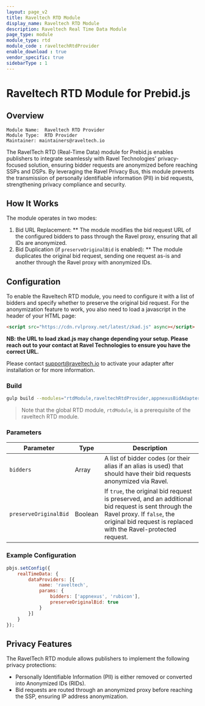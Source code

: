 ```yaml
---
layout: page_v2
title: Raveltech RTD Module
display_name: Raveltech RTD Module
description: Raveltech Real Time Data Module
page_type: module
module_type: rtd
module_code : raveltechRtdProvider
enable_download : true
vendor_specific: true
sidebarType : 1
---
```


# Raveltech RTD Module for Prebid.js

## Overview

```text
Module Name:  Raveltech RTD Provider
Module Type:  RTD Provider
Maintainer: maintainers@raveltech.io
```

The RavelTech RTD (Real-Time Data) module for Prebid.js enables publishers to integrate seamlessly with Ravel Technologies' privacy-focused solution, ensuring bidder requests are anonymized before reaching SSPs and DSPs. By leveraging the Ravel Privacy Bus, this module prevents the transmission of personally identifiable information (PII) in bid requests, strengthening privacy compliance and security.

## How It Works

The module operates in two modes:

1. Bid URL Replacement:
** The module modifies the bid request URL of the configured bidders to pass through the Ravel proxy, ensuring that all IDs are anonymized.
2. Bid Duplication (if `preserveOriginalBid` is enabled):
** The module duplicates the original bid request, sending one request as-is and another through the Ravel proxy with anonymized IDs.

## Configuration

To enable the Raveltech RTD module, you need to configure it with a list of bidders and specify whether to preserve the original bid request.
For the anonymization feature to work, you also need to load a javascript in the header of your HTML page:

```html
<script src="https://cdn.rvlproxy.net/latest/zkad.js" async></script>
```

**NB: the URL to load zkad.js may change depending your setup. Please reach out to your contact at Ravel Technologies to ensure you have the correct URL.**

Please contact <support@raveltech.io> to activate your adapter after installation or for more information.

### Build

```bash
gulp build --modules="rtdModule,raveltechRtdProvider,appnexusBidAdapter,..."  
```

> Note that the global RTD module, `rtdModule`, is a prerequisite of the raveltech RTD module.

### Parameters

| Parameter           | Type    | Description |
|--------------------|--------|-------------|
| `bidders`         | Array  | A list of bidder codes (or their alias if an alias is used) that should have their bid requests anonymized via Ravel. |
| `preserveOriginalBid` | Boolean | If `true`, the original bid request is preserved, and an additional bid request is sent through the Ravel proxy. If `false`, the original bid request is replaced with the Ravel-protected request. |

### Example Configuration

```javascript
pbjs.setConfig({
    realTimeData: {
        dataProviders: [{
            name: 'raveltech',
            params: {
                bidders: ['appnexus', 'rubicon'],
                preserveOriginalBid: true
            }
        }]
    }
});
```

## Privacy Features

The RavelTech RTD module allows publishers to implement the following privacy protections:

- Personally Identifiable Information (PII) is either removed or converted into Anonymized IDs (RIDs).
- Bid requests are routed through an anonymized proxy before reaching the SSP, ensuring IP address anonymization.
